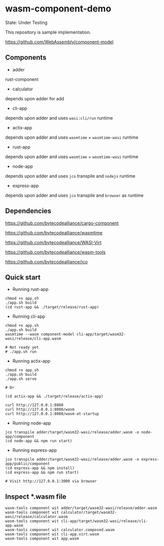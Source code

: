 # wasm-component-demo

State: Under Testing

This repository is sample implementation.

https://github.com/WebAssembly/component-model


## Components

- adder

rust-component

- calculator

depends upon adder for add

- cli-app

depends upon adder and uses `wasi:cli/run` runtime

- actix-app

depends upon adder and uses `wasmtime` + `wasmtime-wasi` runtime

- rust-app

depends upon adder and uses `wasmtime` + `wasmtime-wasi` runtime

- node-app

depends upon adder and uses `jco` transpile and `nodejs` runtime

- express-app

depends upon adder and uses `jco` transpile and `browser` as runtime


## Dependencies

https://github.com/bytecodealliance/cargo-component

https://github.com/bytecodealliance/wasmtime

https://github.com/bytecodealliance/WASI-Virt

https://github.com/bytecodealliance/wasm-tools

https://github.com/bytecodealliance/jco


## Quick start

- Running rust-app

```console
chmod +x app.sh
./app.sh build
(cd rust-app && ./target/release/rust-app)
```

- Running cli-app

```console
chmod +x app.sh
./app.sh build
wasmtime --wasm component-model cli-app/target/wasm32-wasi/release/cli-app.wasm

# Not ready yet
# ./app.sh run
```

- Running actix-app

```console
chmod +x app.sh
./app.sh build
./app.sh serve

# Or

(cd actix-app && ./target/release/actix-app)
```

```console
curl http://127.0.0.1:8080
curl http://127.0.0.1:8080/wasm
curl http://127.0.0.1:8080/wasm-at-startup
```

- Running node-app

```console
jco transpile adder/target/wasm32-wasi/release/adder.wasm -o node-app/component
(cd node-app && npm run start)
```

- Running express-app

```console
jco transpile adder/target/wasm32-wasi/release/adder.wasm -o express-app/public/component
(cd express-app && npm install)
(cd express-app && npm run start)

# Visit http://127.0.0.1:3000 via browser
```

## Inspect *.wasm file

```console
wasm-tools component wit adder/target/wasm32-wasi/release/adder.wasm
wasm-tools component wit calculator/target/wasm32-wasi/release/calculator.wasm
wasm-tools component wit cli-app/target/wasm32-wasi/release/cli-app.wasm
wasm-tools component wit calculator.composed.wasm
wasm-tools component wit cli-app.virt.wasm
wasm-tools component wit app.wasm
```
